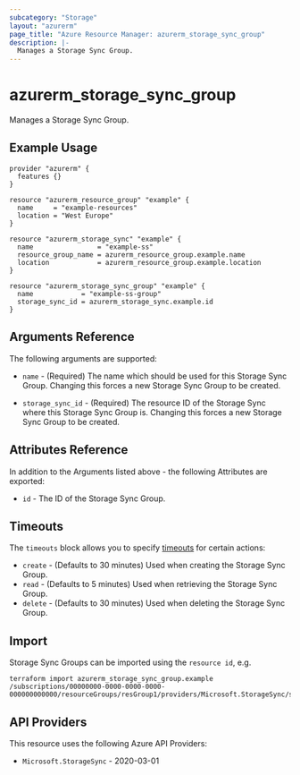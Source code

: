 ```yaml
---
subcategory: "Storage"
layout: "azurerm"
page_title: "Azure Resource Manager: azurerm_storage_sync_group"
description: |-
  Manages a Storage Sync Group.
---
```


# azurerm_storage_sync_group

Manages a Storage Sync Group.

## Example Usage

```hcl
provider "azurerm" {
  features {}
}

resource "azurerm_resource_group" "example" {
  name     = "example-resources"
  location = "West Europe"
}

resource "azurerm_storage_sync" "example" {
  name                = "example-ss"
  resource_group_name = azurerm_resource_group.example.name
  location            = azurerm_resource_group.example.location
}

resource "azurerm_storage_sync_group" "example" {
  name            = "example-ss-group"
  storage_sync_id = azurerm_storage_sync.example.id
}
```

## Arguments Reference

The following arguments are supported:

* `name` - (Required) The name which should be used for this Storage Sync Group. Changing this forces a new Storage Sync Group to be created.

* `storage_sync_id` - (Required) The resource ID of the Storage Sync where this Storage Sync Group is. Changing this forces a new Storage Sync Group to be created.

## Attributes Reference

In addition to the Arguments listed above - the following Attributes are exported:

* `id` - The ID of the Storage Sync Group.

## Timeouts

The `timeouts` block allows you to specify [timeouts](https://www.terraform.io/language/resources/syntax#operation-timeouts) for certain actions:

* `create` - (Defaults to 30 minutes) Used when creating the Storage Sync Group.
* `read` - (Defaults to 5 minutes) Used when retrieving the Storage Sync Group.
* `delete` - (Defaults to 30 minutes) Used when deleting the Storage Sync Group.

## Import

Storage Sync Groups can be imported using the `resource id`, e.g.

```shell
terraform import azurerm_storage_sync_group.example /subscriptions/00000000-0000-0000-0000-000000000000/resourceGroups/resGroup1/providers/Microsoft.StorageSync/storageSyncServices/sync1/syncGroups/group1
```

## API Providers
<!-- This section is generated, changes will be overwritten -->
This resource uses the following Azure API Providers:

* `Microsoft.StorageSync` - 2020-03-01
